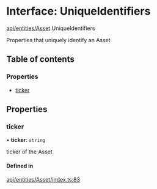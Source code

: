 # Interface: UniqueIdentifiers

[api/entities/Asset](../wiki/api.entities.Asset).UniqueIdentifiers

Properties that uniquely identify an Asset

## Table of contents

### Properties

- [ticker](../wiki/api.entities.Asset.UniqueIdentifiers#ticker)

## Properties

### ticker

• **ticker**: `string`

ticker of the Asset

#### Defined in

[api/entities/Asset/index.ts:83](https://github.com/PolymeshAssociation/polymesh-sdk/blob/3d14e829/src/api/entities/Asset/index.ts#L83)
